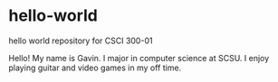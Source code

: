 # hello-world
hello world repository for CSCI 300-01

Hello! My name is Gavin. I major in computer science at SCSU. I enjoy playing guitar and video games in my off time.
